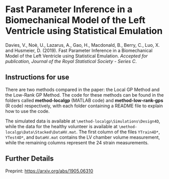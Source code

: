 # Fast Parameter Inference in a Biomechanical Model of the Left Ventricle using Statistical Emulation

Davies, V., Noè, U., Lazarus, A., Gao, H., Macdonald, B., Berry, C., Luo, X. and Husmeier, D. (2019). 
Fast Parameter Inference in a Biomechanical Model of the Left Ventricle using Statistical Emulation. 
*Accepted for publication, Journal of the Royal Statistical Society - Series C*.

## Instructions for use

There are two methods compared in the paper: the Local GP Method and the Low-Rank GP Method.
The code for these methods can be found in the folders called **method-localgp** (MATLAB code) and 
**method-low-rank-gps** (R code) respectively, with each folder containing a README file to explain 
how to use the code.

The simulated data is available at `\method-localgp\Simulations\Design4D`, while the data for the healthy
volunteer is available at `\method-localgp\Data\Stacked\DataHV.mat`. The first column of the files
`YTrain4D*`, `YTest4D*`, and `DataHV.mat` contains the LV chamber volume measurement, 
while the remaining columns represent the 24 strain measurements.

## Further Details

Preprint: https://arxiv.org/abs/1905.06310